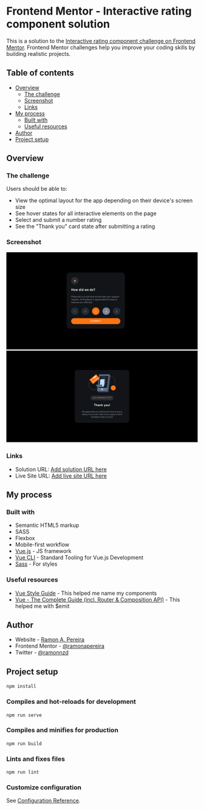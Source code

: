 # Frontend Mentor - Interactive rating component solution

This is a solution to the [Interactive rating component challenge on Frontend Mentor](https://www.frontendmentor.io/challenges/interactive-rating-component-koxpeBUmI). Frontend Mentor challenges help you improve your coding skills by building realistic projects.

## Table of contents

- [Overview](#overview)
  - [The challenge](#the-challenge)
  - [Screenshot](#screenshot)
  - [Links](#links)
- [My process](#my-process)
  - [Built with](#built-with)
  - [Useful resources](#useful-resources)
- [Author](#author)
- [Project setup](#project-setup)

## Overview

### The challenge

Users should be able to:

- View the optimal layout for the app depending on their device's screen size
- See hover states for all interactive elements on the page
- Select and submit a number rating
- See the "Thank you" card state after submitting a rating

### Screenshot

![](./src/assets/desktop.png)
![](./src/assets/feedback.png)

### Links

- Solution URL: [Add solution URL here](https://your-solution-url.com)
- Live Site URL: [Add live site URL here](https://your-live-site-url.com)

## My process

### Built with

- Semantic HTML5 markup
- SASS
- Flexbox
- Mobile-first workflow
- [Vue.js](https://vuejs.org/) - JS framework
- [Vue CLI](https://cli.vuejs.org/) - Standard Tooling for Vue.js Development
- [Sass](https://sass-lang.com/) - For styles

### Useful resources

- [Vue Style Guide](https://v2.vuejs.org/v2/style-guide/?redirect=true) - This helped me name my components
- [Vue - The Complete Guide (incl. Router & Composition API)](https://www.udemy.com/course/vuejs-2-the-complete-guide/) - This helped me with $emit

## Author

- Website - [Ramon A. Pereira](https://github.com/RamonAPereira)
- Frontend Mentor - [@ramonapereira](https://www.frontendmentor.io/profile/RamonAPereira)
- Twitter - [@ramonnzd](https://www.twitter.com/ramonnzd)

## Project setup

```
npm install
```

### Compiles and hot-reloads for development

```
npm run serve
```

### Compiles and minifies for production

```
npm run build
```

### Lints and fixes files

```
npm run lint
```

### Customize configuration

See [Configuration Reference](https://cli.vuejs.org/config/).

